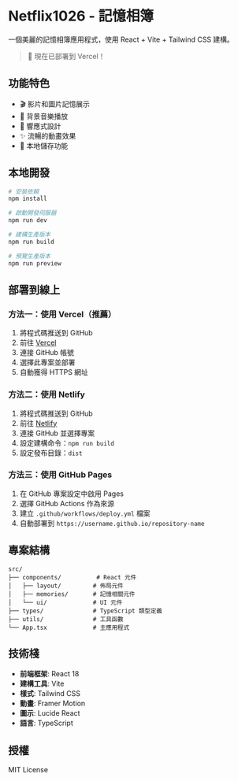 # Netflix1026 - 記憶相簿

一個美麗的記憶相簿應用程式，使用 React + Vite + Tailwind CSS 建構。

> 🎉 現在已部署到 Vercel！

## 功能特色

- 🎬 影片和圖片記憶展示
- 🎵 背景音樂播放
- 📱 響應式設計
- ✨ 流暢的動畫效果
- 💾 本地儲存功能

## 本地開發

```bash
# 安裝依賴
npm install

# 啟動開發伺服器
npm run dev

# 建構生產版本
npm run build

# 預覽生產版本
npm run preview
```

## 部署到線上

### 方法一：使用 Vercel（推薦）

1. 將程式碼推送到 GitHub
2. 前往 [Vercel](https://vercel.com)
3. 連接 GitHub 帳號
4. 選擇此專案並部署
5. 自動獲得 HTTPS 網址

### 方法二：使用 Netlify

1. 將程式碼推送到 GitHub
2. 前往 [Netlify](https://netlify.com)
3. 連接 GitHub 並選擇專案
4. 設定建構命令：`npm run build`
5. 設定發布目錄：`dist`

### 方法三：使用 GitHub Pages

1. 在 GitHub 專案設定中啟用 Pages
2. 選擇 GitHub Actions 作為來源
3. 建立 `.github/workflows/deploy.yml` 檔案
4. 自動部署到 `https://username.github.io/repository-name`

## 專案結構

```
src/
├── components/          # React 元件
│   ├── layout/         # 佈局元件
│   ├── memories/       # 記憶相關元件
│   └── ui/             # UI 元件
├── types/              # TypeScript 類型定義
├── utils/              # 工具函數
└── App.tsx             # 主應用程式
```

## 技術棧

- **前端框架**: React 18
- **建構工具**: Vite
- **樣式**: Tailwind CSS
- **動畫**: Framer Motion
- **圖示**: Lucide React
- **語言**: TypeScript

## 授權

MIT License
